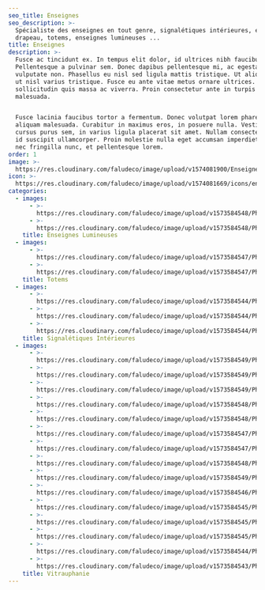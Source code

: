 ```yaml
---
seo_title: Enseignes
seo_description: >-
  Spécialiste des enseignes en tout genre, signalétiques intérieures, enseignes
  drapeau, totems, enseignes lumineuses ...
title: Enseignes
description: >-
  Fusce ac tincidunt ex. In tempus elit dolor, id ultrices nibh faucibus quis.
  Pellentesque a pulvinar sem. Donec dapibus pellentesque mi, ac egestas nisi
  vulputate non. Phasellus eu nisl sed ligula mattis tristique. Ut aliquet justo
  ut nisl varius tristique. Fusce eu ante vitae metus ornare ultrices. Quisque
  sollicitudin quis massa ac viverra. Proin consectetur ante in turpis porttitor
  malesuada.


  Fusce lacinia faucibus tortor a fermentum. Donec volutpat lorem pharetra dui
  aliquam malesuada. Curabitur in maximus eros, in posuere nulla. Vestibulum
  cursus purus sem, in varius ligula placerat sit amet. Nullam consectetur massa
  id suscipit ullamcorper. Proin molestie nulla eget accumsan imperdiet. Nunc
  nec fringilla nunc, et pellentesque lorem.
order: 1
image: >-
  https://res.cloudinary.com/faludeco/image/upload/v1574081900/Enseignes/CFG_Bank2_cvdhbn.jpg
icon: >-
  https://res.cloudinary.com/faludeco/image/upload/v1574081669/icons/enseignes_edpei9.jpg
categories:
  - images:
      - >-
        https://res.cloudinary.com/faludeco/image/upload/v1573584548/Photos/img104_njdaqk.jpg
      - >-
        https://res.cloudinary.com/faludeco/image/upload/v1573584548/Photos/img58_kweuvo.jpg
    title: Enseignes Lumineuses
  - images:
      - >-
        https://res.cloudinary.com/faludeco/image/upload/v1573584547/Photos/img147_itqjcl.jpg
      - >-
        https://res.cloudinary.com/faludeco/image/upload/v1573584547/Photos/img146_qjj9pz.jpg
    title: Totems
  - images:
      - >-
        https://res.cloudinary.com/faludeco/image/upload/v1573584544/Photos/img312_ysgefv.jpg
      - >-
        https://res.cloudinary.com/faludeco/image/upload/v1573584544/Photos/img313_nykr9n.jpg
      - >-
        https://res.cloudinary.com/faludeco/image/upload/v1573584544/Photos/img314_vukkwo.jpg
    title: Signalétiques Intérieures
  - images:
      - >-
        https://res.cloudinary.com/faludeco/image/upload/v1573584549/Photos/img73_h3crt6.jpg
      - >-
        https://res.cloudinary.com/faludeco/image/upload/v1573584549/Photos/img90_zsbghz.jpg
      - >-
        https://res.cloudinary.com/faludeco/image/upload/v1573584549/Photos/img89_ug1334.jpg
      - >-
        https://res.cloudinary.com/faludeco/image/upload/v1573584548/Photos/img57_jvjc4n.jpg
      - >-
        https://res.cloudinary.com/faludeco/image/upload/v1573584548/Photos/img131_v1m5lt.jpg
      - >-
        https://res.cloudinary.com/faludeco/image/upload/v1573584547/Photos/img103_pb1hba.jpg
      - >-
        https://res.cloudinary.com/faludeco/image/upload/v1573584547/Photos/img117_yjqdfk.jpg
      - >-
        https://res.cloudinary.com/faludeco/image/upload/v1573584548/Photos/img145_r0lvrl.jpg
      - >-
        https://res.cloudinary.com/faludeco/image/upload/v1573584549/Photos/img13_prw82w.jpg
      - >-
        https://res.cloudinary.com/faludeco/image/upload/v1573584546/Photos/img202_jhomf3.jpg
      - >-
        https://res.cloudinary.com/faludeco/image/upload/v1573584545/Photos/img258_adkqzi.jpg
      - >-
        https://res.cloudinary.com/faludeco/image/upload/v1573584545/Photos/img271_erfztc.jpg
      - >-
        https://res.cloudinary.com/faludeco/image/upload/v1573584545/Photos/img272_ckqca5.jpg
      - >-
        https://res.cloudinary.com/faludeco/image/upload/v1573584544/Photos/img299_vf6ey2.jpg
      - >-
        https://res.cloudinary.com/faludeco/image/upload/v1573584543/Photos/img327_hrg0o3.jpg
    title: Vitrauphanie
---
```


